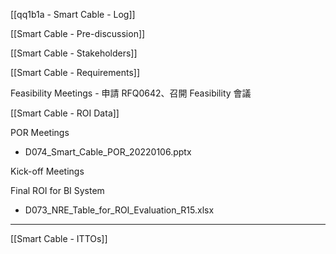 
[[qq1b1a - Smart Cable - Log]]


[[Smart Cable - Pre-discussion]]

[[Smart Cable - Stakeholders]]

[[Smart Cable - Requirements]]

Feasibility Meetings - 申請 RFQ0642、召開 Feasibility 會議

[[Smart Cable - ROI Data]]

POR Meetings
- D074_Smart_Cable_POR_20220106.pptx

Kick-off Meetings

Final ROI for BI System
- D073_NRE_Table_for_ROI_Evaluation_R15.xlsx

---

[[Smart Cable - ITTOs]]


